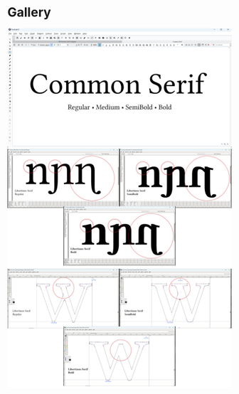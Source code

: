 # Gallery

<img src="https://github.com/StefanPeev/Common-Serif/blob/main/images/CommonSerif_01.jpg" />

<img src="https://github.com/StefanPeev/Common-Serif/blob/main/images/LibertinusSerif_n_uni0272_uni0273_00.jpg" />

<img src="https://github.com/StefanPeev/Common-Serif/blob/main/images/LibertinusSerif_W_00.jpg" />
